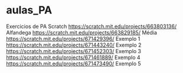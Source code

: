 # aulas_PA
Exercicios de PA Scratch
https://scratch.mit.edu/projects/663803136/ Alfandega
https://scratch.mit.edu/projects/663829185/ Média
https://scratch.mit.edu/projects/671429396/ Exemplo 1
https://scratch.mit.edu/projects/671443240/ Exemplo 2
https://scratch.mit.edu/projects/671452303/ Exemplo 3
https://scratch.mit.edu/projects/671461889/ Exemplo 4
https://scratch.mit.edu/projects/671473490/ Exemplo 5
